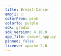 ```yaml
---
title: Breast-Cancer
emoji: 📈
colorFrom: pink
colorTo: purple
sdk: gradio
sdk_version: 4.16.0
app_file: cancer_app.py
pinned: false
license: apache-2.0
---
```

